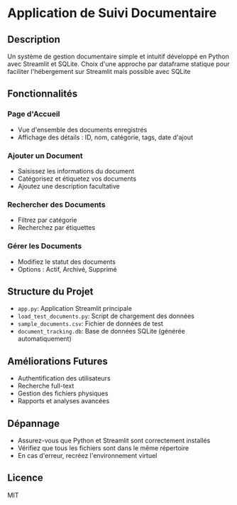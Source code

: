 # Application de Suivi Documentaire

## Description
Un système de gestion documentaire simple et intuitif développé en Python avec Streamlit et SQLite.
Choix d'une approche par dataframe statique pour faciliter l'hébergement sur Streamlit mais possible avec SQLite

## Fonctionnalités

### Page d'Accueil
- Vue d'ensemble des documents enregistrés
- Affichage des détails : ID, nom, catégorie, tags, date d'ajout

### Ajouter un Document
- Saisissez les informations du document
- Catégorisez et étiquetez vos documents
- Ajoutez une description facultative

### Rechercher des Documents
- Filtrez par catégorie
- Recherchez par étiquettes

### Gérer les Documents
- Modifiez le statut des documents
- Options : Actif, Archivé, Supprimé

## Structure du Projet
- `app.py`: Application Streamlit principale
- `load_test_documents.py`: Script de chargement des données
- `sample_documents.csv`: Fichier de données de test
- `document_tracking.db`: Base de données SQLite (générée automatiquement)

## Améliorations Futures
- Authentification des utilisateurs
- Recherche full-text
- Gestion des fichiers physiques
- Rapports et analyses avancées

## Dépannage
- Assurez-vous que Python et Streamlit sont correctement installés
- Vérifiez que tous les fichiers sont dans le même répertoire
- En cas d'erreur, recréez l'environnement virtuel

## Licence
 MIT
